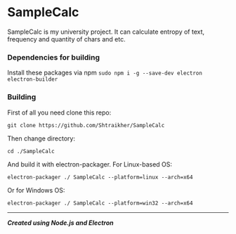 SampleCalc
=====================
SampleCalc is my university project. It can calculate entropy of text, frequency and quantity of chars and etc.
### Dependencies for building
Install these packages via npm
```sudo npm i -g --save-dev electron electron-builder```
### Building
First of all you need clone this repo:
```
git clone https://github.com/Shtraikher/SampleCalc
```
Then change directory:
```
cd ./SampleCalc
```
And build it with electron-packager.
For Linux-based OS:
```
electron-packager ./ SampleCalc --platform=linux --arch=x64
```
Or for Windows OS:
```
electron-packager ./ SampleCalc --platform=win32 --arch=x64
```
***
***Created using Node.js and Electron***
